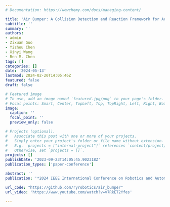 ```yaml
---
# Documentation: https://wowchemy.com/docs/managing-content/

title: 'Air Bumper: A Collision Detection and Reaction Framework for Autonomous MAV Navigation'
subtitle: ''
summary: ''
authors:
- admin
- Zixuan Guo
- Yizhou Chen
- Xinyi Wang
- Ben M. Chen
tags: []
categories: []
date: '2024-05-13'
lastmod: 2024-02-20T14:05:46Z
featured: false
draft: false

# Featured image
# To use, add an image named `featured.jpg/png` to your page's folder.
# Focal points: Smart, Center, TopLeft, Top, TopRight, Left, Right, BottomLeft, Bottom, BottomRight.
image:
  caption: ''
  focal_point: ''
  preview_only: false

# Projects (optional).
#   Associate this post with one or more of your projects.
#   Simply enter your project's folder or file name without extension.
#   E.g. `projects = ["internal-project"]` references `content/project/deep-learning/index.md`.
#   Otherwise, set `projects = []`.
projects: []
publishDate: '2023-09-23T14:05:45.902318Z'
publication_types: ['paper-conference']

abstract: ''
publication: '*2024 IEEE International Conference on Robotics and Automation (ICRA)*'

url_code: "https://github.com/ryrobotics/air_bumper"
url_video: 'https://www.youtube.com/watch?v=v7RkET2Yfes'

---
```

